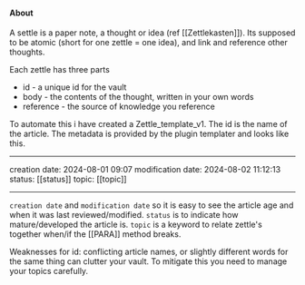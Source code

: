 
#### About 
A settle is a paper note, a thought or idea (ref [[Zettlekasten]]). 
Its supposed to be atomic (short for one zettle = one idea), and link and reference other thoughts.

Each zettle has three parts
- id - a unique id for the vault
- body - the contents of the thought, written in your own words
- reference - the source of knowledge you reference

To automate this i have created a Zettle_template_v1.
The id is the name of the article. 
The metadata is provided by the plugin templater and looks like this. 

---
creation date: 2024-08-01 09:07 
modification date: 2024-08-02 11:12:13 
status: [[status]]
topic: [[topic]]

---

`creation date` and `modification date` so it is easy to see the article age and when it was last reviewed/modified.
`status` is to indicate how mature/developed the article is.
`topic` is a keyword to relate zettle's together when/if the [[PARA]] method breaks.


Weaknesses for id: conflicting article names, or slightly different words for the same thing can clutter your vault. 
To mitigate this you need to manage your topics carefully. 
